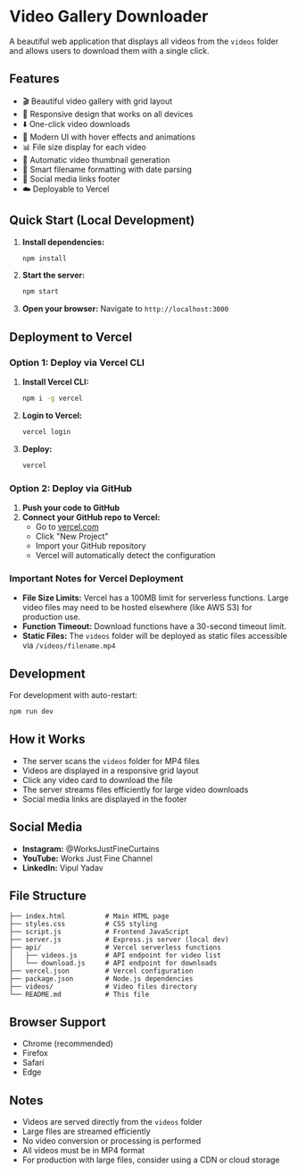 # Video Gallery Downloader

A beautiful web application that displays all videos from the `videos` folder and allows users to download them with a single click.

## Features

- 🎬 Beautiful video gallery with grid layout
- 📱 Responsive design that works on all devices
- ⬇️ One-click video downloads
- 🎨 Modern UI with hover effects and animations
- 📊 File size display for each video
- 🔄 Automatic video thumbnail generation
- 📅 Smart filename formatting with date parsing
- 🔗 Social media links footer
- ☁️ Deployable to Vercel

## Quick Start (Local Development)

1. **Install dependencies:**
   ```bash
   npm install
   ```

2. **Start the server:**
   ```bash
   npm start
   ```

3. **Open your browser:**
   Navigate to `http://localhost:3000`

## Deployment to Vercel

### Option 1: Deploy via Vercel CLI

1. **Install Vercel CLI:**
   ```bash
   npm i -g vercel
   ```

2. **Login to Vercel:**
   ```bash
   vercel login
   ```

3. **Deploy:**
   ```bash
   vercel
   ```

### Option 2: Deploy via GitHub

1. **Push your code to GitHub**
2. **Connect your GitHub repo to Vercel:**
   - Go to [vercel.com](https://vercel.com)
   - Click "New Project"
   - Import your GitHub repository
   - Vercel will automatically detect the configuration

### Important Notes for Vercel Deployment

- **File Size Limits:** Vercel has a 100MB limit for serverless functions. Large video files may need to be hosted elsewhere (like AWS S3) for production use.
- **Function Timeout:** Download functions have a 30-second timeout limit.
- **Static Files:** The `videos` folder will be deployed as static files accessible via `/videos/filename.mp4`

## Development

For development with auto-restart:
```bash
npm run dev
```

## How it Works

- The server scans the `videos` folder for MP4 files
- Videos are displayed in a responsive grid layout
- Click any video card to download the file
- The server streams files efficiently for large video downloads
- Social media links are displayed in the footer

## Social Media

- **Instagram:** @WorksJustFineCurtains
- **YouTube:** Works Just Fine Channel
- **LinkedIn:** Vipul Yadav

## File Structure

```
├── index.html          # Main HTML page
├── styles.css          # CSS styling
├── script.js           # Frontend JavaScript
├── server.js           # Express.js server (local dev)
├── api/                # Vercel serverless functions
│   ├── videos.js       # API endpoint for video list
│   └── download.js     # API endpoint for downloads
├── vercel.json         # Vercel configuration
├── package.json        # Node.js dependencies
├── videos/             # Video files directory
└── README.md           # This file
```

## Browser Support

- Chrome (recommended)
- Firefox
- Safari
- Edge

## Notes

- Videos are served directly from the `videos` folder
- Large files are streamed efficiently
- No video conversion or processing is performed
- All videos must be in MP4 format
- For production with large files, consider using a CDN or cloud storage